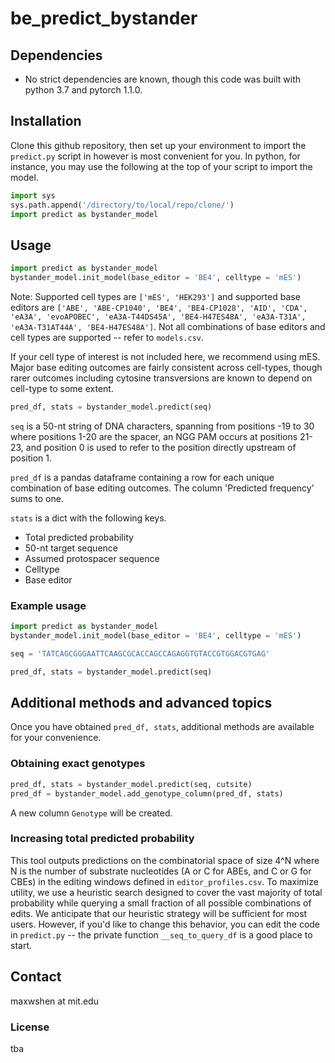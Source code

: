 # be_predict_bystander

## Dependencies
- No strict dependencies are known, though this code was built with python 3.7 and pytorch 1.1.0.

## Installation
Clone this github repository, then set up your environment to import the `predict.py` script in however is most convenient for you. In python, for instance, you may use the following at the top of your script to import the model.

```python
import sys
sys.path.append('/directory/to/local/repo/clone/')
import predict as bystander_model
```

## Usage
```python
import predict as bystander_model
bystander_model.init_model(base_editor = 'BE4', celltype = 'mES')
```

Note: Supported cell types are `['mES', 'HEK293']` and supported base editors are `['ABE', 'ABE-CP1040', 'BE4', 'BE4-CP1028', 'AID', 'CDA', 'eA3A', 'evoAPOBEC', 'eA3A-T44DS45A', 'BE4-H47ES48A', 'eA3A-T31A', 'eA3A-T31AT44A', 'BE4-H47ES48A']`. Not all combinations of base editors and cell types are supported -- refer to `models.csv`.

If your cell type of interest is not included here, we recommend using mES. Major base editing outcomes are fairly consistent across cell-types, though rarer outcomes including cytosine transversions are known to depend on cell-type to some extent.

```python
pred_df, stats = bystander_model.predict(seq)
```

`seq` is a 50-nt string of DNA characters, spanning from positions -19 to 30 where positions 1-20 are the spacer, an NGG PAM occurs at positions 21-23, and position 0 is used to refer to the position directly upstream of position 1. 

`pred_df` is a pandas dataframe containing a row for each unique combination of base editing outcomes. The column 'Predicted frequency' sums to one.

`stats` is a dict with the following keys.
- Total predicted probability
- 50-nt target sequence
- Assumed protospacer sequence
- Celltype
- Base editor

### Example usage
```python
import predict as bystander_model
bystander_model.init_model(base_editor = 'BE4', celltype = 'mES')

seq = 'TATCAGCGGGAATTCAAGCGCACCAGCCAGAGGTGTACCGTGGACGTGAG'

pred_df, stats = bystander_model.predict(seq)
```

## Additional methods and advanced topics
Once you have obtained `pred_df, stats`, additional methods are available for your convenience.

### Obtaining exact genotypes
```python
pred_df, stats = bystander_model.predict(seq, cutsite)
pred_df = bystander_model.add_genotype_column(pred_df, stats)
```

A new column `Genotype` will be created.

### Increasing total predicted probability
This tool outputs predictions on the combinatorial space of size 4^N where N is the number of substrate nucleotides (A or C for ABEs, and C or G for CBEs) in the editing windows defined in `editor_profiles.csv`. To maximize utility, we use a heuristic search designed to cover the vast majority of total probability while querying a small fraction of all possible combinations of edits. We anticipate that our heuristic strategy will be sufficient for most users. However, if you'd like to change this behavior, you can edit the code in `predict.py` -- the private function `__seq_to_query_df` is a good place to start.

## Contact
maxwshen at mit.edu

### License
tba
